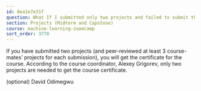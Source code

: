 ```yaml
---
id: 8ea1e7e31f
question: What If I submitted only two projects and failed to submit the third?
section: Projects (Midterm and Capstone)
course: machine-learning-zoomcamp
sort_order: 3770
---
```


If you have submitted two projects (and peer-reviewed at least 3 course-mates’ projects for each submission), you will get the certificate for the course. According to the course coordinator, Alexey Grigorev, only two projects are needed to get the course certificate.

(optional) David Odimegwu

